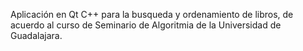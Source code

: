 Aplicación en Qt C++ para la busqueda y ordenamiento de libros, de acuerdo al curso de Seminario de Algoritmia de la Universidad de Guadalajara.
